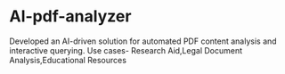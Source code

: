 # AI-pdf-analyzer
Developed an AI-driven solution for automated PDF content analysis and interactive querying.
Use cases- Research Aid,Legal Document Analysis,Educational Resources
